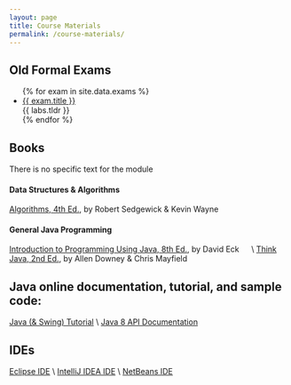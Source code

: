 ```yaml
---
layout: page
title: Course Materials
permalink: /course-materials/
---
```


<!-- {% include image.html url="/_images/fabulous-sylvester.jpg" caption="blah" width=300 align="right" %} -->

## Old Formal Exams

<ul id="archive">
{% for exam in site.data.exams %}
      <li class="archiveposturl">
        <span><a href="{{ site.baseurl }}/{{ exam.dirname }}/{{ exam.filename }}">{{ exam.title }}</a></span><br>
	<span class = "postlower">{{ labs.tldr }}</span>
	<strong style="font-size:100%; font-family: 'Titillium Web', sans-serif; float:right; padding-right: .5em"></strong> 
      </li>
{% endfor %}
</ul>

## Books
There is no specific text for the module
#### Data Structures & Algorithms
[Algorithms, 4th Ed.](https://algs4.cs.princeton.edu/home/), by Robert Sedgewick & Kevin Wayne

#### General Java Programming
[Introduction to Programming Using Java, 8th Ed.](http://math.hws.edu/javanotes/), by David Eck &emsp;<a style="color:#333;" href="/extras/javanotes8-linked.pdf"><i class="fas fa-file-pdf"></i></a> \\
[Think Java, 2nd Ed.](https://greenteapress.com/wp/think-java-2e/), by Allen Downey & Chris Mayfield &emsp;<a style="color:#333;" href="/extras/thinkjava2.pdf"><i class="fas fa-file-pdf"></i></a>

## Java online documentation, tutorial, and sample code:
[Java (& Swing) Tutorial](https://docs.oracle.com/javase/tutorial/) \\
[Java 8 API Documentation](https://docs.oracle.com/javase/8/docs/api/) 

## IDEs

[Eclipse IDE](http://www.eclipse.org/) \\
[IntelliJ IDEA IDE](http://www.jetbrains.com/idea/) \\
[NetBeans IDE](http://www.netbeans.org/)

